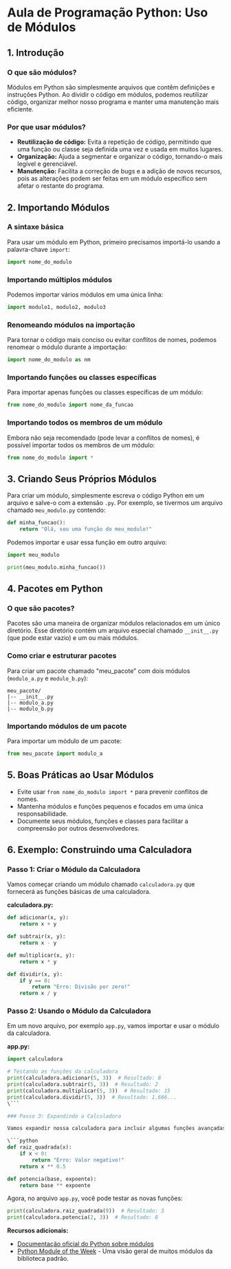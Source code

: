 
# Aula de Programação Python: Uso de Módulos

## 1. Introdução

### O que são módulos?

Módulos em Python são simplesmente arquivos que contêm definições e instruções Python. Ao dividir o código em módulos, podemos reutilizar código, organizar melhor nosso programa e manter uma manutenção mais eficiente.

### Por que usar módulos?

- **Reutilização de código:** Evita a repetição de código, permitindo que uma função ou classe seja definida uma vez e usada em muitos lugares.
- **Organização:** Ajuda a segmentar e organizar o código, tornando-o mais legível e gerenciável.
- **Manutenção:** Facilita a correção de bugs e a adição de novos recursos, pois as alterações podem ser feitas em um módulo específico sem afetar o restante do programa.

## 2. Importando Módulos

### A sintaxe básica

Para usar um módulo em Python, primeiro precisamos importá-lo usando a palavra-chave `import`:

```python
import nome_do_modulo
```

### Importando múltiplos módulos

Podemos importar vários módulos em uma única linha:

```python
import modulo1, modulo2, modulo3
```

### Renomeando módulos na importação

Para tornar o código mais conciso ou evitar conflitos de nomes, podemos renomear o módulo durante a importação:

```python
import nome_do_modulo as nm
```

### Importando funções ou classes específicas

Para importar apenas funções ou classes específicas de um módulo:

```python
from nome_do_modulo import nome_da_funcao
```

### Importando todos os membros de um módulo

Embora não seja recomendado (pode levar a conflitos de nomes), é possível importar todos os membros de um módulo:

```python
from nome_do_modulo import *
```

## 3. Criando Seus Próprios Módulos

Para criar um módulo, simplesmente escreva o código Python em um arquivo e salve-o com a extensão `.py`. Por exemplo, se tivermos um arquivo chamado `meu_modulo.py` contendo:

```python
def minha_funcao():
    return "Olá, sou uma função do meu_modulo!"
```

Podemos importar e usar essa função em outro arquivo:

```python
import meu_modulo

print(meu_modulo.minha_funcao())
```

## 4. Pacotes em Python

### O que são pacotes?

Pacotes são uma maneira de organizar módulos relacionados em um único diretório. Esse diretório contém um arquivo especial chamado `__init__.py` (que pode estar vazio) e um ou mais módulos.

### Como criar e estruturar pacotes

Para criar um pacote chamado "meu_pacote" com dois módulos (`modulo_a.py` e `modulo_b.py`):

```
meu_pacote/
|-- __init__.py
|-- modulo_a.py
|-- modulo_b.py
```

### Importando módulos de um pacote

Para importar um módulo de um pacote:

```python
from meu_pacote import modulo_a
```

## 5. Boas Práticas ao Usar Módulos

- Evite usar `from nome_do_modulo import *` para prevenir conflitos de nomes.
- Mantenha módulos e funções pequenos e focados em uma única responsabilidade.
- Documente seus módulos, funções e classes para facilitar a compreensão por outros desenvolvedores.

## 6. Exemplo: Construindo uma Calculadora

### Passo 1: Criar o Módulo da Calculadora

Vamos começar criando um módulo chamado `calculadora.py` que fornecerá as funções básicas de uma calculadora.

**calculadora.py:**

```python
def adicionar(x, y):
    return x + y

def subtrair(x, y):
    return x - y

def multiplicar(x, y):
    return x * y

def dividir(x, y):
    if y == 0:
        return "Erro: Divisão por zero!"
    return x / y
```

### Passo 2: Usando o Módulo da Calculadora

Em um novo arquivo, por exemplo `app.py`, vamos importar e usar o módulo da calculadora.

**app.py:**

```python
import calculadora

# Testando as funções da calculadora
print(calculadora.adicionar(5, 3))  # Resultado: 8
print(calculadora.subtrair(5, 3))  # Resultado: 2
print(calculadora.multiplicar(5, 3))  # Resultado: 15
print(calculadora.dividir(5, 3))  # Resultado: 1.666...
\```

### Passo 3: Expandindo a Calculadora

Vamos expandir nossa calculadora para incluir algumas funções avançadas. Edite o módulo `calculadora.py` para adicionar as seguintes funções:

\```python
def raiz_quadrada(x):
    if x < 0:
        return "Erro: Valor negativo!"
    return x ** 0.5

def potencia(base, expoente):
    return base ** expoente
```

Agora, no arquivo `app.py`, você pode testar as novas funções:

```python
print(calculadora.raiz_quadrada(9))  # Resultado: 3
print(calculadora.potencia(2, 3))  # Resultado: 8
```

**Recursos adicionais:**
- [Documentação oficial do Python sobre módulos](https://docs.python.org/3/tutorial/modules.html)
- [Python Module of the Week](https://pymotw.com/3/) - Uma visão geral de muitos módulos da biblioteca padrão.
